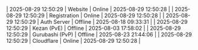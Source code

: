 | 2025-08-29 12:50:29 | Website | Online | 2025-08-29 12:50:28 |
| 2025-08-29 12:50:29 | Registration | Online | 2025-08-29 12:50:28 |
| 2025-08-29 12:50:29 | Auth Server | Offline | 2025-08-18 09:33:31 |
| 2025-08-29 12:50:29 | Kezan (PvE) | Offline | 2025-08-03 17:58:02 |
| 2025-08-29 12:50:29 | Gurubashi (PvP) | Offline | 2025-08-23 21:44:06 |
| 2025-08-29 12:50:29 | Cloudflare | Online | 2025-08-29 12:50:28 |

